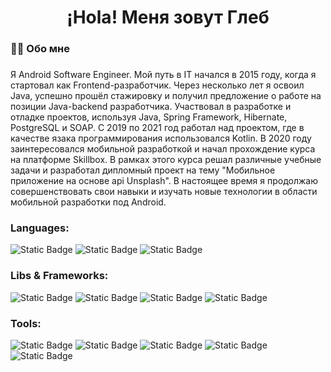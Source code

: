 <h1 align="center">¡Hola! Меня зовут Глеб</h1>

###

<h3 align="left">👩‍💻 Обо мне</h3>

###

Я Android Software Engineer. Мой путь в IT начался в 2015 году, когда я стартовал как Frontend-разработчик. Через несколько лет я освоил Java, успешно прошёл стажировку и получил предложение о работе на позиции Java-backend разработчика. Участвовал в разработке и отладке проектов, используя Java, Spring Framework, Hibernate, PostgreSQL и SOAP. С 2019 по 2021 год работал над проектом, где в качестве язака программирования использовался Kotlin. В 2020 году заинтересовался мобильной разработкой и начал прохождение курса на платформе Skillbox. В рамках этого курса решал различные учебные задачи и разработал дипломный проект на тему "Мобильное приложение на основе api Unsplash". В настоящее время я продолжаю совершенствовать свои навыки и изучать новые технологии в области мобильной разработки под Android.

###

<h3 align="left">Languages:</h3>

![Static Badge](https://img.shields.io/badge/Kotlin-%237F52FF?style=for-the-badge&logo=kotlin&logoColor=white&labelColor=%235c5c5c)
![Static Badge](https://img.shields.io/badge/Java-%23F80000?style=for-the-badge&logo=oracle&logoColor=white&labelColor=%235c5c5c)
![Static Badge](https://img.shields.io/badge/SQL-%23007dba?style=for-the-badge&logo=zaim&logoColor=white&labelColor=%235c5c5c)

###

<h3 align="left">Libs & Frameworks:</h3>

![Static Badge](https://img.shields.io/badge/Jetpack_Compose-%234285F4?style=for-the-badge&logo=jetpackcompose&logoColor=white&labelColor=%235c5c5c)
![Static Badge](https://img.shields.io/badge/Retrofit-%2327c2a0?style=for-the-badge&logo=square&logoColor=white&labelColor=%235c5c5c)
![Static Badge](https://img.shields.io/badge/Room-%23003B57?style=for-the-badge&logo=sqlite&logoColor=white&labelColor=%235c5c5c)
![Static Badge](https://img.shields.io/badge/Auth0-%23635dff?style=for-the-badge&logo=auth0&logoColor=white&labelColor=%235c5c5c)

###

<h3 align="left">Tools:</h3>

![Static Badge](https://img.shields.io/badge/Git-%23F05032?style=for-the-badge&logo=git&logoColor=white&labelColor=%235c5c5c)
![Static Badge](https://img.shields.io/badge/Gradle-%23078c00?style=for-the-badge&logo=gradle&logoColor=white&labelColor=%235c5c5c)
![Static Badge](https://img.shields.io/badge/Flipper-%230467DF?style=for-the-badge&logo=meta&logoColor=white&labelColor=%235c5c5c)
![Static Badge](https://img.shields.io/badge/Jira-%230052CC?style=for-the-badge&logo=jira&logoColor=white&labelColor=%235c5c5c)
![Static Badge](https://img.shields.io/badge/GitLab-%23FC6D26?style=for-the-badge&logo=gitlab&color=%235c5c5c)
<!---![Static Badge](https://img.shields.io/badge/Figma-%23F24E1E?style=for-the-badge&logo=figma&logoColor=white&labelColor=%235c5c5c)>-->

###
